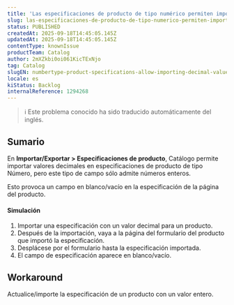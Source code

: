 ```yaml
---
title: 'Las especificaciones de producto de tipo numérico permiten importar valores decimales'
slug: las-especificaciones-de-producto-de-tipo-numerico-permiten-importar-valores-decimales
status: PUBLISHED
createdAt: 2025-09-18T14:45:05.145Z
updatedAt: 2025-09-18T14:45:05.145Z
contentType: knownIssue
productTeam: Catalog
author: 2mXZkbi0oi061KicTExNjo
tag: Catalog
slugEN: numbertype-product-specifications-allow-importing-decimal-values
locale: es
kiStatus: Backlog
internalReference: 1294268
---
```


>ℹ️ Este problema conocido ha sido traducido automáticamente del inglés.

## Sumario


En **Importar/Exportar > Especificaciones de producto**, Catálogo permite importar valores decimales en especificaciones de producto de tipo Número, pero este tipo de campo sólo admite números enteros.

Esto provoca un campo en blanco/vacío en la especificación de la página del producto.


#### Simulación


1. Importar una especificación con un valor decimal para un producto.
2. Después de la importación, vaya a la página del formulario del producto que importó la especificación.
3. Desplácese por el formulario hasta la especificación importada.
4. El campo de especificación aparece en blanco/vacío.

## Workaround


Actualice/importe la especificación de un producto con un valor entero.



